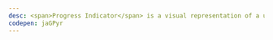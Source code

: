 ```yaml
---
desc: <span>Progress Indicator</span> is a visual representation of a users progress through a set of steps. They guide the user through a number of steps in order to complete a specified process.
codepen: jaGPyr
---
```

